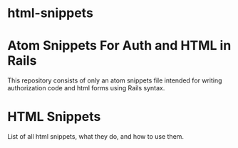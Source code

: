 # html-snippets
<h1>Atom Snippets For Auth and HTML in Rails</h1>

This repository consists of only an atom snippets file intended for writing authorization code and html forms using Rails syntax. 

<h1>HTML Snippets</h1>

List of all html snippets, what they do, and how to use them.


